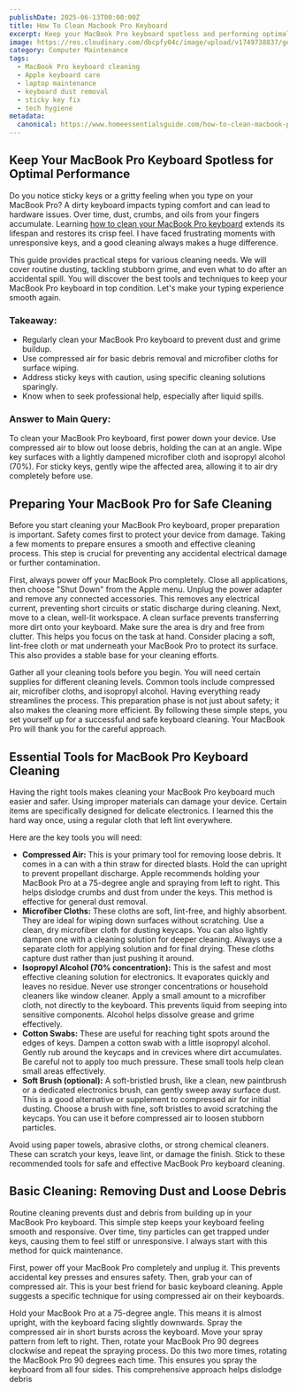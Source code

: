 ```yaml
---
publishDate: 2025-06-13T00:00:00Z
title: How To Clean Macbook Pro Keyboard
excerpt: Keep your MacBook Pro keyboard spotless and performing optimally. Learn easy, effective methods to clean dust, grime, and sticky keys for a better typing experience.
image: https://res.cloudinary.com/dbcpfy04c/image/upload/v1749738837/generated_image_1749738837_guprwb.webp
category: Computer Maintenance
tags:
  - MacBook Pro keyboard cleaning
  - Apple keyboard care
  - laptop maintenance
  - keyboard dust removal
  - sticky key fix
  - tech hygiene
metadata:
  canonical: https://www.homeessentialsguide.com/how-to-clean-macbook-pro-keyboard
---
```


## Keep Your MacBook Pro Keyboard Spotless for Optimal Performance

Do you notice sticky keys or a gritty feeling when you type on your MacBook Pro? A dirty keyboard impacts typing comfort and can lead to hardware issues. Over time, dust, crumbs, and oils from your fingers accumulate. Learning [how to clean your MacBook Pro keyboard](https://homeessentialsguide.com/how-to-clean-keys-on-keyboard) extends its lifespan and restores its crisp feel. I have faced frustrating moments with unresponsive keys, and a good cleaning always makes a huge difference.

This guide provides practical steps for various cleaning needs. We will cover routine dusting, tackling stubborn grime, and even what to do after an accidental spill. You will discover the best tools and techniques to keep your MacBook Pro keyboard in top condition. Let's make your typing experience smooth again.

### Takeaway:

*   Regularly clean your MacBook Pro keyboard to prevent dust and grime buildup.
*   Use compressed air for basic debris removal and microfiber cloths for surface wiping.
*   Address sticky keys with caution, using specific cleaning solutions sparingly.
*   Know when to seek professional help, especially after liquid spills.

### Answer to Main Query:

To clean your MacBook Pro keyboard, first power down your device. Use compressed air to blow out loose debris, holding the can at an angle. Wipe key surfaces with a lightly dampened microfiber cloth and isopropyl alcohol (70%). For sticky keys, gently wipe the affected area, allowing it to air dry completely before use.

## Preparing Your MacBook Pro for Safe Cleaning

Before you start cleaning your MacBook Pro keyboard, proper preparation is important. Safety comes first to protect your device from damage. Taking a few moments to prepare ensures a smooth and effective cleaning process. This step is crucial for preventing any accidental electrical damage or further contamination.

First, always power off your MacBook Pro completely. Close all applications, then choose "Shut Down" from the Apple menu. Unplug the power adapter and remove any connected accessories. This removes any electrical current, preventing short circuits or static discharge during cleaning. Next, move to a clean, well-lit workspace. A clean surface prevents transferring more dirt onto your keyboard. Make sure the area is dry and free from clutter. This helps you focus on the task at hand. Consider placing a soft, lint-free cloth or mat underneath your MacBook Pro to protect its surface. This also provides a stable base for your cleaning efforts.

Gather all your cleaning tools before you begin. You will need certain supplies for different cleaning levels. Common tools include compressed air, microfiber cloths, and isopropyl alcohol. Having everything ready streamlines the process. This preparation phase is not just about safety; it also makes the cleaning more efficient. By following these simple steps, you set yourself up for a successful and safe keyboard cleaning. Your MacBook Pro will thank you for the careful approach.

## Essential Tools for MacBook Pro Keyboard Cleaning

Having the right tools makes cleaning your MacBook Pro keyboard much easier and safer. Using improper materials can damage your device. Certain items are specifically designed for delicate electronics. I learned this the hard way once, using a regular cloth that left lint everywhere.

Here are the key tools you will need:

*   **Compressed Air:** This is your primary tool for removing loose debris. It comes in a can with a thin straw for directed blasts. Hold the can upright to prevent propellant discharge. Apple recommends holding your MacBook Pro at a 75-degree angle and spraying from left to right. This helps dislodge crumbs and dust from under the keys. This method is effective for general dust removal.
*   **Microfiber Cloths:** These cloths are soft, lint-free, and highly absorbent. They are ideal for wiping down surfaces without scratching. Use a clean, dry microfiber cloth for dusting keycaps. You can also lightly dampen one with a cleaning solution for deeper cleaning. Always use a separate cloth for applying solution and for final drying. These cloths capture dust rather than just pushing it around.
*   **Isopropyl Alcohol (70% concentration):** This is the safest and most effective cleaning solution for electronics. It evaporates quickly and leaves no residue. Never use stronger concentrations or household cleaners like window cleaner. Apply a small amount to a microfiber cloth, not directly to the keyboard. This prevents liquid from seeping into sensitive components. Alcohol helps dissolve grease and grime effectively.
*   **Cotton Swabs:** These are useful for reaching tight spots around the edges of keys. Dampen a cotton swab with a little isopropyl alcohol. Gently rub around the keycaps and in crevices where dirt accumulates. Be careful not to apply too much pressure. These small tools help clean small areas effectively.
*   **Soft Brush (optional):** A soft-bristled brush, like a clean, new paintbrush or a dedicated electronics brush, can gently sweep away surface dust. This is a good alternative or supplement to compressed air for initial dusting. Choose a brush with fine, soft bristles to avoid scratching the keycaps. You can use it before compressed air to loosen stubborn particles.

Avoid using paper towels, abrasive cloths, or strong chemical cleaners. These can scratch your keys, leave lint, or damage the finish. Stick to these recommended tools for safe and effective MacBook Pro keyboard cleaning.

## Basic Cleaning: Removing Dust and Loose Debris

Routine cleaning prevents dust and debris from building up in your MacBook Pro keyboard. This simple step keeps your keyboard feeling smooth and responsive. Over time, tiny particles can get trapped under keys, causing them to feel stiff or unresponsive. I always start with this method for quick maintenance.

First, power off your MacBook Pro completely and unplug it. This prevents accidental key presses and ensures safety. Then, grab your can of compressed air. This is your best friend for basic keyboard cleaning. Apple suggests a specific technique for using compressed air on their keyboards.

Hold your MacBook Pro at a 75-degree angle. This means it is almost upright, with the keyboard facing slightly downwards. Spray the compressed air in short bursts across the keyboard. Move your spray pattern from left to right. Then, rotate your MacBook Pro 90 degrees clockwise and repeat the spraying process. Do this two more times, rotating the MacBook Pro 90 degrees each time. This ensures you spray the keyboard from all four sides. This comprehensive approach helps dislodge debris